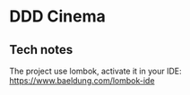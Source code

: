 # DDD Cinema

## Tech notes

The project use lombok, activate it in your IDE: https://www.baeldung.com/lombok-ide